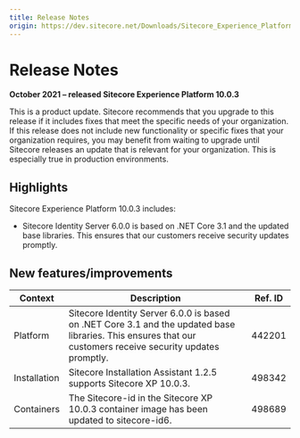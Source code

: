 ```yaml
---
title: Release Notes
origin: https://dev.sitecore.net/Downloads/Sitecore_Experience_Platform/100/Sitecore_Experience_Platform_100_Update3/Release_Notes
---
```


# Release Notes

**October 2021 – released Sitecore Experience Platform 10.0.3**

This is a product update. Sitecore recommends that you upgrade to this release if it includes fixes that meet the specific needs of your organization. If this release does not include new functionality or specific fixes that your organization requires, you may benefit from waiting to upgrade until Sitecore releases an update that is relevant for your organization. This is especially true in production environments.

## Highlights

Sitecore Experience Platform 10.0.3 includes:

-   ​​​​Sitecore Identity Server 6.0.0 is based on .NET Core 3.1 and the updated base libraries. This ensures that our customers receive security updates promptly.

## New features/improvements

 | Context | Description | Ref. ID |
 | --- | --- | --- |
 | Platform | ​​Sitecore Identity Server 6.0.0 is based on .NET Core 3.1 and the updated base libraries. This ensures that our customers receive security updates promptly. | 442201 |
 | Installation | ​Sitecore Installation Assistant 1.2.5​ supports Sitecore XP 10.0.3.​​​​​ | 498342 |
 | Containers | The Sitecore-id​ in ​the Sitecore XP 10.0.3 container image​​ has been updated to sitecore-id6. | 498689 |